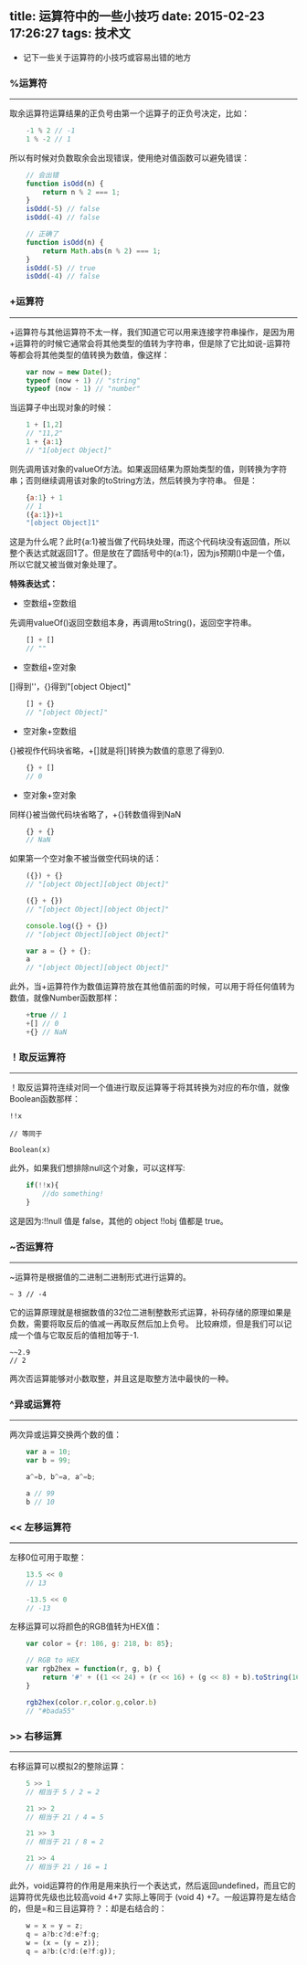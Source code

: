 title: 运算符中的一些小技巧
date: 2015-02-23 17:26:27
tags: 技术文
---

- 记下一些关于运算符的小技巧或容易出错的地方

<!-- more --> 
### %运算符
------------------------------------------------------

取余运算符运算结果的正负号由第一个运算子的正负号决定，比如：

```javascript
	-1 % 2 // -1
	1 % -2 // 1
```

所以有时候对负数取余会出现错误，使用绝对值函数可以避免错误：
```javascript
	// 会出错
	function isOdd(n) {
	    return n % 2 === 1;
	}
	isOdd(-5) // false
	isOdd(-4) // false
```

```javascript
	// 正确了
	function isOdd(n) {
	    return Math.abs(n % 2) === 1;
	}
	isOdd(-5) // true
	isOdd(-4) // false
```

### +运算符
-----------------------------------------------------------

+运算符与其他运算符不太一样，我们知道它可以用来连接字符串操作，是因为用+运算符的时候它通常会将其他类型的值转为字符串，但是除了它比如说-运算符等都会将其他类型的值转换为数值，像这样：

```javascript
	var now = new Date();
	typeof (now + 1) // "string"
	typeof (now - 1) // "number"
```

当运算子中出现对象的时候：

```javascript
	1 + [1,2]
	// "11,2"
	1 + {a:1}
	// "1[object Object]"
```

则先调用该对象的valueOf方法。如果返回结果为原始类型的值，则转换为字符串；否则继续调用该对象的toString方法，然后转换为字符串。
但是：

```javascript
	{a:1} + 1
	// 1
	({a:1})+1
	"[object Object]1"
```

这是为什么呢？此时{a:1}被当做了代码块处理，而这个代码块没有返回值，所以整个表达式就返回1了。但是放在了圆括号中的{a:1}，因为js预期()中是一个值，所以它就又被当做对象处理了。

**特殊表达式：**

- 空数组+空数组

先调用valueOf()返回空数组本身，再调用toString()，返回空字符串。

```javascript
	[] + []
	// ""
```

- 空数组+空对象

[]得到''，{}得到"[object Object]"

```javascript
	[] + {}
	// "[object Object]"
```

- 空对象+空数组

{}被视作代码块省略，+[]就是将[]转换为数值的意思了得到0.

```javascript
	{} + []
	// 0
```

- 空对象+空对象

同样{}被当做代码块省略了，+{}转数值得到NaN

```javascript
	{} + {}
	// NaN
```

如果第一个空对象不被当做空代码块的话：

```javascript
	({}) + {}
	// "[object Object][object Object]"

	({} + {})
	// "[object Object][object Object]"

	console.log({} + {})
	// "[object Object][object Object]"

	var a = {} + {};
	a
	// "[object Object][object Object]"
```

此外，当+运算符作为数值运算符放在其他值前面的时候，可以用于将任何值转为数值，就像Number函数那样：

```javascript
	+true // 1
	+[] // 0
	+{} // NaN
```


### ！取反运算符
----------------------------------------------------------

！取反运算符连续对同一个值进行取反运算等于将其转换为对应的布尔值，就像Boolean函数那样：

	!!x

	// 等同于

	Boolean(x)

此外，如果我们想排除null这个对象，可以这样写:

```javascript
	if(!!x){
		//do something!
	}
```

这是因为:!!null 值是 false，其他的 object !!obj 值都是 true。

### ~否运算符
-------------------------------------------------------------

~运算符是根据值的二进制二进制形式进行运算的。

	~ 3 // -4

它的运算原理就是根据数值的32位二进制整数形式运算，补码存储的原理如果是负数，需要将取反后的值减一再取反然后加上负号。
比较麻烦，但是我们可以记成一个值与它取反后的值相加等于-1.

	~~2.9
	// 2

两次否运算能够对小数取整，并且这是取整方法中最快的一种。

### ^异或运算符
-------------------------------------------------------------

两次异或运算交换两个数的值：

```javascript
	var a = 10;
	var b = 99;

	a^=b, b^=a, a^=b;

	a // 99
	b // 10
```

### << 左移运算符
-------------------------------------------------------------

左移0位可用于取整：

```javascript
	13.5 << 0
	// 13

	-13.5 << 0
	// -13
```

左移运算可以将颜色的RGB值转为HEX值：

```javascript
	var color = {r: 186, g: 218, b: 85};

	// RGB to HEX
	var rgb2hex = function(r, g, b) {
	    return '#' + ((1 << 24) + (r << 16) + (g << 8) + b).toString(16).substr(1);
	}

	rgb2hex(color.r,color.g,color.b)
	// "#bada55"
```


### >> 右移运算
------------------------------------------------------------

右移运算可以模拟2的整除运算：

```javascript
	5 >> 1
	// 相当于 5 / 2 = 2

	21 >> 2
	// 相当于 21 / 4 = 5

	21 >> 3
	// 相当于 21 / 8 = 2

	21 >> 4
	// 相当于 21 / 16 = 1
```

此外，void运算符的作用是用来执行一个表达式，然后返回undefined，而且它的运算符优先级也比较高void 4+7 实际上等同于 (void 4) +7。一般运算符是左结合的，但是=和三目运算符？：却是右结合的：

```javascript
	w = x = y = z;
	q = a?b:c?d:e?f:g;
	w = (x = (y = z));
	q = a?b:(c?d:(e?f:g));
```
